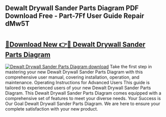 ## Dewalt Drywall Sander Parts Diagram PDF Download Free - Part-7Ff User Guide Repair dMw5T

# <h2><a href="http://dfnylo0.blite.top/?on=Dewalt+Drywall+Sander+Parts+Diagram">🔗Download New 👉🔴 Dewalt Drywall Sander Parts Diagram</a></h2>

[![Dewalt Drywall Sander Parts Diagram download](https://i.imgur.com/lujVjoI.png)](http://dfnylo0.blite.top/?on=Dewalt+Drywall+Sander+Parts+Diagram)
Take the first step in mastering your new Dewalt Drywall Sander Parts Diagram with this comprehensive user manual, covering installation, operation, and maintenance. Operating Instructions for Advanced Users This guide is tailored to experienced users of your new Dewalt Drywall Sander Parts Diagram. This Dewalt Drywall Sander Parts Diagram comes equipped with a comprehensive set of features to meet your diverse needs. Your Success is Our Goal Dewalt Drywall Sander Parts Diagram. We are here to ensure your complete satisfaction with your new product.
